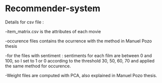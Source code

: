 # Recommender-system

Details for csv file :

-item_matrix.csv is the attributes of each movie

-occurence files contains the ocurrence with the method in Manuel Pozo thesis 

-for the files with sentiment : sentiments for each film are between 0 and 100, so I set to 1 or 0 according to the threshold 30, 50, 60, 70 and applied the same method for occurence.

-Weight files are computed with PCA, also explained in Manuel Pozo thesis.
